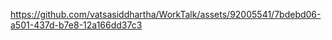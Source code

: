 

https://github.com/vatsasiddhartha/WorkTalk/assets/92005541/7bdebd06-a501-437d-b7e8-12a166dd37c3

